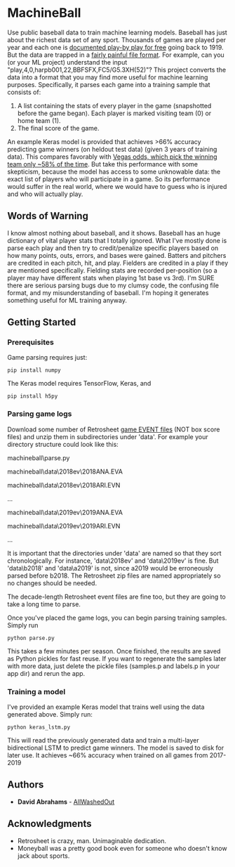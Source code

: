 # MachineBall

Use public baseball data to train machine learning models. Baseball has just about the richest data set of any sport. Thousands of games are played per year and each one is [documented play-by play for free](https://www.retrosheet.org/game.htm) going back to 1919. But the data are trapped in a [fairly painful file format](https://www.retrosheet.org/eventfile.htm). For example, can you (or your ML project) understand the input "play,4,0,harpb001,22,BBFSFX,FC5/G5.3XH(52)"? This project converts the data into a format that you may find more useful for machine learning purposes. Specifically, it parses each game into a training sample that consists of:
1. A list containing the stats of every player in the game (snapshotted before the game began). Each player is marked visiting team (0) or home team (1).
2. The final score of the game.

An example Keras model is provided that achieves >66% accuracy predicting game winners (on heldout test data) (given 3 years of training data). This compares favorably with [Vegas odds, which pick the winning team only ~58% of the time](https://www.oddsshark.com/sports-betting/which-sport-do-betting-underdogs-win-most-often). But take this performance with some skepticism, because the model has access to some unknowable data: the exact list of players who will participate in a game. So its performance would suffer in the real world, where we would have to guess who is injured and who will actually play.

## Words of Warning

I know almost nothing about baseball, and it shows. Baseball has an huge dictionary of vital player stats that I totally ignored. What I've mostly done is parse each play and then try to credit/penalize specific players based on how many points, outs, errors, and bases were gained. Batters and pitchers are credited in each pitch, hit, and play. Fielders are credited in a play if they are mentioned specifically. Fielding stats are recorded per-position (so a player may have different stats when playing 1st base vs 3rd).
I'm SURE there are serious parsing bugs due to my clumsy code, the confusing file format, and my misunderstanding of baseball. I'm hoping it generates something useful for ML training anyway.

## Getting Started

### Prerequisites

Game parsing requires just:
```
pip install numpy
```

The Keras model requires TensorFlow, Keras, and
```
pip install h5py
```

### Parsing game logs
Download some number of Retrosheet [game EVENT files](https://www.retrosheet.org/game.htm) (NOT box score files) and unzip them in subdirectories under 'data'. For example your directory structure could look like this:

machineball\parse.py

machineball\data\2018ev\2018ANA.EVA

machineball\data\2018ev\2018ARI.EVN

...

machineball\data\2019ev\2019ANA.EVA

machineball\data\2019ev\2019ARI.EVN

...

It is important that the directories under 'data' are named so that they sort chronologically. For instance, 'data\2018ev' and 'data\2019ev' is fine. But 'data\b2018' and 'data\a2019' is not, since a2019 would be erroneously parsed before b2018. The Retrosheet zip files are named appropriately so no changes should be needed.

The decade-length Retrosheet event files are fine too, but they are going to take a long time to parse.

Once you've placed the game logs, you can begin parsing training samples. Simply run
```
python parse.py
```

This takes a few minutes per season. Once finished, the results are saved as Python pickles for fast reuse. If you want to regenerate the samples later with more data, just delete the pickle files (samples.p and labels.p in your app dir) and rerun the app.

### Training a model
I've provided an example Keras model that trains well using the data generated above. Simply run:
```
python keras_lstm.py
```

This will read the previously generated data and train a multi-layer bidirectional LSTM to predict game winners. The model is saved to disk for later use. It achieves ~66% accuracy when trained on all games from 2017-2019

## Authors

* **David Abrahams** - [AllWashedOut](https://github.com/AllWashedOut)

## Acknowledgments

* Retrosheet is crazy, man. Unimaginable dedication.
* Moneyball was a pretty good book even for someone who doesn't know jack about sports.
